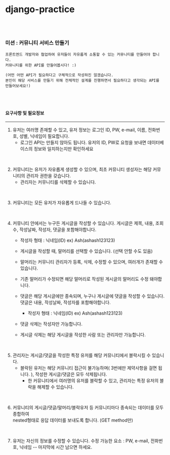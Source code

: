 # django-practice

<br><br>

### 미션 : 커뮤니티 서비스 만들기
```
프론트엔드 개발자와 협업하여 유저들이 자유롭게 소통할 수 있는 커뮤니티를 만들어야 합니다. 
커뮤니티를 위한 API를 만들어봅시다! :)

(어떤 어떤 API가 필요하다고 구체적으로 작성하진 않겠습니다. 
본인이 해당 서비스를 만들기 위해 전체적인 설계를 진행하면서 필요하다고 생각되는 API를 만들어보세요!) 
```
<br><br>

#### 요구사항 및 필요정보
<hr>

1. 유저는 여러명 존재할 수 있고, 유저 정보는 로그인 ID, PW, e-mail, 이름, 전화번호, 성별, 닉네임이 필요합니다.<br>
    - 로그인 API는 만들지 않아도 됩니다. 유저의 ID, PW로 요청을 보내면 데이터베이스의 정보와 일치하는지만 확인하세요

<br>

2. 커뮤니티는 유저가 자유롭게 생성할 수 있으며, 최초 커뮤니티 생성자는 해당 커뮤니티의 관리자 권한을 갖습니다. 
	  - 관리자는 커뮤니티를 삭제할 수 있습니다.

<br>

3. 커뮤니티는 모든 유저가 자유롭게 드나들 수 있습니다.

<br>

4. 커뮤니티 안에서는 누구든 게시글을 작성할 수 있습니다. 게시글은 제목, 내용, 조회수, 작성날짜, 작성자, 댓글을 포함해야합니다.   
    - 작성자 형태 : 닉네임(ID) ex) Ash(ashash123123)
    - 게시글을 작성할 때, 말머리를 선택할 수 있습니다. (선택 안할 수도 있음)
	 - 말머리는 커뮤니티 관리자가 등록, 삭제, 수정할 수 있으며, 여러개가 존재할 수 있습니다. 
	 - 기존 말머리가 수정되면 해당 말머리로 작성된 게시글의 말머리도 수정 돼야합니다. 

	 - 댓글은 해당 게시글에만 종속되며, 누구나 게시글에 댓글을 작성할 수 있습니다. 댓글은 내용, 작성날짜, 작성자를 포함해야합니다.   
	   - 작성자 형태 : 닉네임(ID) ex) Ash(ashash123123)
	 - 댓글 삭제는 작성자만 가능합니다.

	 - 게시글 삭제는 해당 게시글을 작성한 사람 또는 관리자만 가능합니다.

<br>

5. 관리자는 게시글/댓글을 작성한 특정 유저를 해당 커뮤니티에서 블락시킬 수 있습니다. 
    - 블락된 유저는 해당 커뮤니티 접근이 불가능하며( 3번에만 제약사항을 걸면 됩니다. ), 작성한 게시글/댓글은 모두 삭제됩니다. 
	  - 한 커뮤니티에서 여러명의 유저를 블락할 수 있고, 관리자는 특정 유저의 블락을 해제할 수 있습니다.

<br>

6. 커뮤니티의 게시글/댓글/말머리/블락유저 등 커뮤니티마다 종속되는 데이터를 모두 종합하여 <br>
nested형태로 응답 데이터를 보내도록 합니다. (GET method만)

<br>

7. 유저는 자신의 정보를 수정할 수 있습니다. 수정 가능한 요소 : PW, e-mail, 전화번호, 닉네임 -- 마지막에 시간 남으면 하세요. 

<br>
